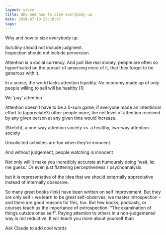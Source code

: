 ```yaml
---
layout: story
title: Why and how to size everybody up
date: 2024-07-19 23:18:47
tags:
---
```


Why and how to size everybody up.

Scrutiny should not include judgment.  
Inspection should not include perversion.

Attention is a social currency. And just like real money, people are often so hyperfixated on the pursuit of amassing more of it, that they forget to be generous with it.

In a sense, the world lacks attention liquidity. No economy made up of only people willing to sell will be healthy [1]

We ‘pay’ attention

Attention doesn’t have to be a 0-sum game; if everyone made an intentional effort to (appreciate?) other people more, the net level of attention received by any given person at any given time would increase.

(Sketch), a one-way attention society vs. a healthy, two-way attention society

Unsolicited activities are fun when they’re innocent.

And without judgement, people watching is innocent

Not only will it make you incredibly accurate at humoursly doing ‘wait, let me guess.’ Or even just flattering
perceptiveness / psychoanalysis.

but it is representative of the idea that we should externally appreciative instead of internally obsessive.

So many great books (link) have been written on self improvement. But they are only self - we learn to be great
self-observes, we master introspection - and there are good reasons for this, too.
But few books, podcasts, or courses teach us the importance of extrospection. “The examination of things outside ones
self”. Paying attention to others in a non-judgemental way is not reductive. It will teach you more about yourself than

Ask Claude to add cool words

